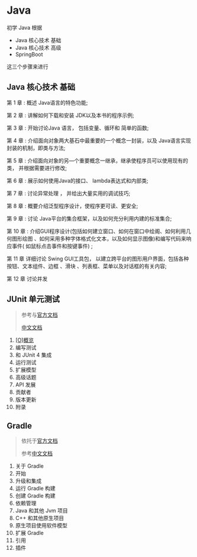 # Java

初学 Java 根据

- Java 核心技术 基础
- Java 核心技术 高级
- SpringBoot

这三个步骤来进行

## Java 核心技术 基础

第 1 章 : 概述 Java语言的特色功能;

第 2 章 : 讲解如何下载和安装 JDK以及本书的程序示例;

第 3 章 : 开始讨论Java 语言， 包括变量、循环和 简单的函数;

第 4 章 : 介绍面向对象两大基石中最重要的一个概念一封装，以及 Java语言实现封装的机制，即类与方法;

第 5 章 : 介绍面向对象的另—个重要概念一继承，继承使程序员可以使用现有的类， 并根据需要进行修改;

第 6 章 : 展示如何使用Java的接口、 lambda表达式和内部类;

第 7 章 : 讨论异常处理 ， 并给出大量实用的调试技巧;

第 8 章 : 概要介绍泛型程序设计，使程序更可读、更安全;

第 9 章 : 讨论 Java平台的集合框架，以及如何充分利用内建的标准集合;

第 10 章 : 介绍GUI程序设计(包括如何建立窗口、如何在窗口中绘阁、如何利用几何图形绘图
、如何采用多种字体格式化文本，以及如何显示图像)和编写代码来响应事件(
如鼠标点击事件和按键事件) ;

第 11 章 详细讨论 Swing GUI工具包， 以建立跨平台的图形用户界面，包括各种按钮、文本组件、边框 、滑块 、列表框、菜单以及对话框的有关内容;

第 12 章 讨论并发

## JUnit 单元测试

> 参考与[官方文档](https://junit.org/junit5/docs/current/user-guide/)
>
> [中文文档](https://doczhcn.gitbook.io/junit5/)

1. [[O]概览](./junit/1-overview.md)
2. 编写测试
3. 和 JUnit 4 集成
4. 运行测试
5. 扩展模型
6. 高级话题
7. API 发展
8. 贡献者
9. 版本更新
10. 附录

## Gradle

> 依托于[官方文档](https://docs.gradle.org/current/userguide/userguide.html)
>
> 参考[中文文档](https://doc.yonyoucloud.com/doc/wiki/project/GradleUserGuide-Wiki/index.html)

1. 关于 Gradle
2. 开始
3. 升级和集成
4. 运行 Gradle 构建
5. 创建 Gradle 构建
6. 依赖管理
7. Java 和其他 Jvm 项目
8. C++ 和其他原生项目
9. 原生项目使用软件模型
10. 扩展 Gradle
11. 引用
12. 插件
